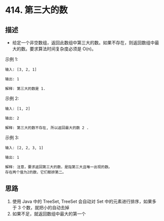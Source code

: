 # 414. 第三大的数

## 描述

- 给定一个非空数组，返回此数组中第三大的数。如果不存在，则返回数组中最大的数。要求算法时间复杂度必须是 O(n)。

示例 1:

```shell
输入: [3, 2, 1]

输出: 1

解释: 第三大的数是 1.
```

示例 2:

```shell
输入: [1, 2]

输出: 2

解释: 第三大的数不存在, 所以返回最大的数 2 .
```

示例 3:

```shell
输入: [2, 2, 3, 1]

输出: 1

解释: 注意，要求返回第三大的数，是指第三大且唯一出现的数。
存在两个值为2的数，它们都排第二。
```

## 思路

1. 使用 Java 中的 TreeSet, TreeSet 会自动对 Set 中的元素进行排序，如果多于 3 个数，就把小的自动去掉
2. 如果不足，就返回数组中最大的第一个
